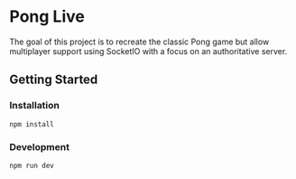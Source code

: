 # Pong Live

The goal of this project is to recreate the classic Pong game but allow multiplayer support using SocketIO with a focus on an authoritative server.

## Getting Started

### Installation

`npm install `

### Development

`npm run dev`
